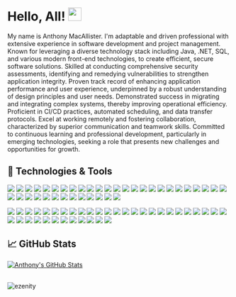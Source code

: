 # Hello, All! <img src="https://raw.githubusercontent.com/MartinHeinz/MartinHeinz/master/wave.gif" width="30px">

My name is Anthony MacAllister. I'm adaptable and driven professional with extensive experience in software development and project management. Known for leveraging a diverse technology stack including Java, .NET, SQL, and various modern front-end technologies, to create efficient, secure software solutions. Skilled at conducting comprehensive security assessments, identifying and remedying vulnerabilities to strengthen application integrity. Proven track record of enhancing application performance and user experience, underpinned by a robust understanding of design principles and user needs. Demonstrated success in migrating and integrating complex systems, thereby improving operational efficiency. Proficient in CI/CD practices, automated scheduling, and data transfer protocols. Excel at working remotely and fostering collaboration, characterized by superior communication and teamwork skills. Committed to continuous learning and professional development, particularly in emerging technologies, seeking a role that presents new challenges and opportunities for growth.

## 🔧 Technologies & Tools
![](https://img.shields.io/badge/Code-Java-information?style=plastic&logo=buymeacoffee&logoColor=white&color=%235300ff)
![](https://img.shields.io/badge/Code-.NET-information?style=plastic&logo=dotnet&logoColor=white&color=%235300ff)
![](https://img.shields.io/badge/Code-LINQ-information?style=plastic&logo=dotnet&logoColor=white&color=%235300ff)
![](https://img.shields.io/badge/Code-VB.NET-information?style=plastic&logo=dotnet&logoColor=white&color=%235300ff)
![](https://img.shields.io/badge/Code-ASP.NET-information?style=plastic&logo=dotnet&logoColor=white&color=%235300ff)
![](https://img.shields.io/badge/Code-MVC-information?style=plastic&logo=dotnet&logoColor=white&color=%235300ff)
![](https://img.shields.io/badge/code-Dapper-information?style=plastic&logo=dotnet&logoColor=white&color=%235300ff)
![](https://img.shields.io/badge/Code-ADO.NET-information?style=plastic&logo=dotnet&logoColor=white&color=%235300ff)
![](https://img.shields.io/badge/Code-EF-information?style=plastic&logo=dotnet&logoColor=white&color=%235300ff)
![](https://img.shields.io/badge/Code-.NET%20Core-information?style=plastic&logo=dotnet&color=%235300ff)
![](https://img.shields.io/badge/Code-ASP.NET%20Core-information?style=plastic&logo=dotnet&logoColor=white&color=%235300ff)
![](https://img.shields.io/badge/Code-EF%20Core-information?style=plastic&logo=dotnet&logoColor=white&color=%235300ff)
![](https://img.shields.io/badge/Code-SQL-information?style=plastic&logo=mysql&logoColor=white&color=%235300ff)
![](https://img.shields.io/badge/Code-PostgreSQL-information?style=plastic&logo=postgresql&logoColor=white&color=%235300ff)
![](https://img.shields.io/badge/Code-PL%2FSQL-information?style=plastic&logo=oracle&color=%235300ff)
![](https://img.shields.io/badge/Code-T--SQL-information?style=plastic&logo=microsoftsqlserver&logoColor=white&color=%235300ff)
![](https://img.shields.io/badge/Code-JavaScript-information?style=plastic&logo=javascript&logoColor=white&color=%235300ff)
![](https://img.shields.io/badge/Code-TypeScript-information?style=plastic&logo=typescript&logoColor=white&color=%235300ff)
![](https://img.shields.io/badge/Code-Angular%2FJS-information?style=plastic&logo=angular&color=%235300ff)
![](https://img.shields.io/badge/Code-Redux-information?style=plastic&logo=redux&color=%235300ff)
![](https://img.shields.io/badge/Code-React-information?style=plastic&logo=react&logoColor=white&color=%235300ff)
![](https://img.shields.io/badge/Code-NodeJS-information?style=plastic&logo=nodedotjs&logoColor=white&color=%235300ff)
![](https://img.shields.io/badge/code-XML-information?style=plastic&logo=xo&logoColor=white&color=%235300ff)
![](https://img.shields.io/badge/code-HTML%2F5-information?style=plastic&logo=html5&logoColor=white&color=%235300ff)
![](https://img.shields.io/badge/code-CSS%2F3-information?style=plastic&logo=css3&logoColor=white&color=%235300ff)
![](https://img.shields.io/badge/code-Bash-information?style=plastic&logo=gnubash&logoColor=white&color=%235300ff)
![](https://img.shields.io/badge/code-Batch-information?style=plastic&logo=gnubash&logoColor=white&color=%235300ff)
![](https://img.shields.io/badge/code-Docker-information?style=plastic&logo=docker&logoColor=white&color=%235300ff)
![](https://img.shields.io/badge/code-JSON-information?style=plastic&logo=json&logoColor=white&color=%235300ff)
![](https://img.shields.io/badge/code-jQuery-information?style=plastic&logo=jquery&logoColor=white&color=%235300ff)
![](https://img.shields.io/badge/code-Python-information?style=plastic&logo=python&logoColor=white&color=%235300ff)
![](https://img.shields.io/badge/code-PowerMock-information?style=plastic&logo=testinglibrary&logoColor=white&color=%235300ff)
![](https://img.shields.io/badge/code-JUnit-information?style=plastic&logo=testinglibrary&logoColor=white&color=%235300ff)
![](https://img.shields.io/badge/code-Log4J-information?style=plastic&logo=keepachangelog&logoColor=white&color=%235300ff)
![](https://img.shields.io/badge/code-MSTest-information?style=plastic&logo=testinglibrary&logoColor=white&color=%235300ff)
![](https://img.shields.io/badge/code-NUnit-information?style=plastic&logo=testinglibrary&logoColor=white&color=%235300ff)
![](https://img.shields.io/badge/code-Moq-information?style=plastic&logo=testinglibrary&logoColor=white&color=%235300ff)
![](https://img.shields.io/badge/code-FakeItEasy-information?style=plastic&logo=testinglibrary&logoColor=white&color=%235300ff)

![](https://img.shields.io/badge/Tools-Jira-informational?style=flat&logo=Jira&logoColor=white&color=%2300d0b8)
![](https://img.shields.io/badge/code-Azure%20DevOps-information?style=plastic&logo=azuredevops&logoColor=white&color=%2300d0b8)
![](https://img.shields.io/badge/code-Confluence-information?style=plastic&logo=confluence&logoColor=white&color=%2300d0b8)
![](https://img.shields.io/badge/code-Bitbucket-information?style=plastic&logo=bitbucket&logoColor=white&color=%2300d0b8)
![](https://img.shields.io/badge/code-Jenkins-information?style=plastic&logo=jenkins&logoColor=white&color=%2300d0b8)
![](https://img.shields.io/badge/code-Nexus-information?style=plastic&logo=openbugbounty&logoColor=white&color=%2300d0b8)
![](https://img.shields.io/badge/code-HP_Fortify-information?style=plastic&logo=hp&logoColor=white&color=%2300d0b8)
![](https://img.shields.io/badge/code-Autosys-information?style=plastic&logo=campaignmonitor&logoColor=white&color=%2300d0b8)
![](https://img.shields.io/badge/code-Connect_Direct-information?style=plastic&logo=quantconnect&logoColor=white&color=%2300d0b8)
![](https://img.shields.io/badge/code-Toad_for_Oracle-information?style=plastic&logo=oracle&logoColor=white&color=%2300d0b8)
![](https://img.shields.io/badge/code-IIS_Manager-information?style=plastic&logo=privateinternetaccess&logoColor=white&color=%2300d0b8)
![](https://img.shields.io/badge/code-MS_SQL_Server-information?style=plastic&logo=microsoftsqlserver&logoColor=white&color=%2300d0b8)
![](https://img.shields.io/badge/Tools-Postman-informational?style=flat&logo=postman&logoColor=white&color=%2300d0b8)
![](https://img.shields.io/badge/Tools-SoapUI-informational?style=flat&logo=postman&logoColor=white&color=%2300d0b8)
![](https://img.shields.io/badge/Tools-Visual_Studios-informational?style=flat&logo=visualstudio&logoColor=white&color=%2300d0b8)
![](https://img.shields.io/badge/Tools-Visual_Studio_Code-informational?style=flat&logo=visualstudiocode&logoColor=white&color=%2300d0b8)
![](https://img.shields.io/badge/Tools-PhpMyAdmin-informational?style=flat&logo=phpmyadmin&logoColor=white&color=%2300d0b8)
![](https://img.shields.io/badge/Tools-Netbeans-informational?style=flat&logo=apachenetbeanside&logoColor=white&color=%2300d0b8)
![](https://img.shields.io/badge/Tools-IntelliJ_IDEA-informational?style=flat&logo=intellij-idea&logoColor=white&color=%2300d0b8)
![](https://img.shields.io/badge/Tools-MS_Excel-informational?style=flat&logo=microsoftexcel&logoColor=white&color=%2300d0b8)
![](https://img.shields.io/badge/Tools-MS_Word-informational?style=flat&logo=microsoftword&logoColor=white&color=%2300d0b8)
![](https://img.shields.io/badge/Tools-MS_PowerPoint-informational?style=flat&logo=microsoftpowerpoint&logoColor=white&color=%2300d0b8)
![](https://img.shields.io/badge/Tools-MS_SharePoint-informational?style=flat&logo=microsoftsharepoint&logoColor=white&color=%2300d0b8)
![](https://img.shields.io/badge/Tools-MS_Outlook-informational?style=flat&logo=microsoftoutlook&logoColor=white&color=%2300d0b8)
![](https://img.shields.io/badge/Tools-MS_Teams-informational?style=flat&logo=microsoftteams&logoColor=white&color=%2300d0b8)
![](https://img.shields.io/badge/Tools-Git-information?style=plastic&logo=git&logoColor=white&color=%2300d0b8)
![](https://img.shields.io/badge/Tools-Maven-information?style=plastic&logo=apachemaven&logoColor=white&color=%2300d0b8)
![](https://img.shields.io/badge/Tools-JWT-informational?style=flat&logo=JSONWebTokens&logoColor=white&color=%2300d0b8)
![](https://img.shields.io/badge/Tools-DBeaver-informational?style=flat&logo=DBeaver&logoColor=white&color=%2300d0b8)
![](https://img.shields.io/badge/Tools-Gradle-informational?style=flat&logo=Gradle&logoColor=white&color=%2300d0b8)
![](https://img.shields.io/badge/Tools-GitLab-informational?style=flat&logo=GitLab&logoColor=white&color=%2300d0b8)
![](https://img.shields.io/badge/Tools-Swagger-informational?style=flat&logo=swagger&logoColor=white&color=%2300d0b8)
![](https://img.shields.io/badge/Tools-Discord-informational?style=flat&logo=Discord&logoColor=white&color=%2300d0b8)
![](https://img.shields.io/badge/Tools-Linux-informational?style=flat&logo=linux&logoColor=white&color=%2300d0b8)
![](https://img.shields.io/badge/Tools-SSH-informational?style=flat&logo=powershell&logoColor=white&color=%2300d0b8)
![](https://img.shields.io/badge/Tools-Windows-informational?style=flat&logo=windows&logoColor=white&color=%2300d0b8)
![](https://img.shields.io/badge/Tools-PowerShell-informational?style=flat&logo=powershell&logoColor=white&color=%2300d0b8)

## &#x1f4c8; GitHub Stats 

<a href="https://github.com/ezenity/ezenity">
  <img align="center" src="https://github-readme-stats.vercel.app/api?username=ezenity&show_icons=true&line_height=27&count_private=true&title_color=ffffff&text_color=c9cacc&icon_color=2bbc8a&bg_color=1d1f21" alt="Anthony's GitHub Stats" />
</a>
<br><br>
<p align="left"><img src="https://komarev.com/ghpvc/?username=ezenity&label=Profile%20views&color=2bbc8a&style=flat" alt="ezenity"/></p>

<!-- icons with padding -->

[1.1]: http://i.imgur.com/tXSoThF.png (twitter icon with padding)
[2.1]: http://i.imgur.com/0o48UoR.png (github icon with padding)

<!-- icons without padding --> 

[1.2]: http://i.imgur.com/wWzX9uB.png (My Twitter)
[2.2]: http://i.imgur.com/9I6NRUm.png (github icon without padding)
[3.2]: https://raw.githubusercontent.com/MartinHeinz/MartinHeinz/master/linkedin-3-16.png (My LinkedIn)
[3.3]: https://www.svgrepo.com/show/394493/telegram.svg (My Telegram)

<!-- links to your social media accounts -->

[1]: https://twitter.com/ezenity
[2]: https://github.com/ezenity
[3]: https://www.linkedin.com/in/anthonymmacallister/
[4]: https://t.me/ezenity
